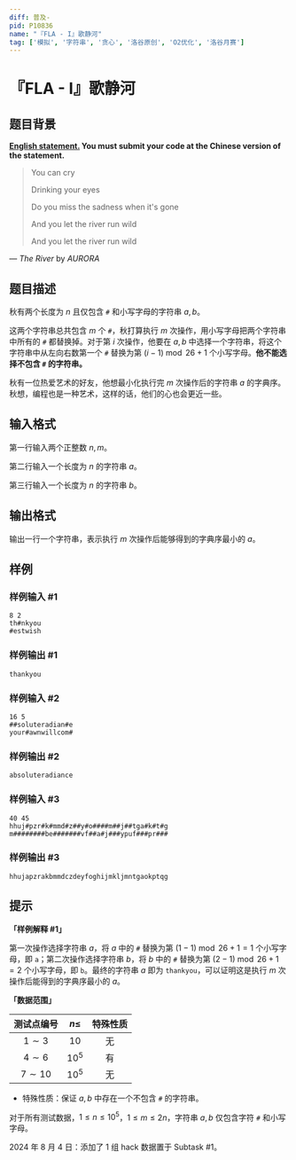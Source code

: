 ```yaml
---
diff: 普及-
pid: P10836
name: "『FLA - I』歌静河"
tag: ['模拟', '字符串', '贪心', '洛谷原创', 'O2优化', '洛谷月赛']
---
```

# 『FLA - I』歌静河
## 题目背景

**[English statement.](/problem/U458237) You must submit your code at the Chinese version of the statement.**

> You can cry
>
> Drinking your eyes
>
> Do you miss the sadness when it's gone
>
> And you let the river run wild
>
> And you let the river run wild

— _The River_ by _AURORA_
## 题目描述

秋有两个长度为 $n$ 且仅包含 `#` 和小写字母的字符串 $a,b$。

这两个字符串总共包含 $m$ 个 `#`，秋打算执行 $m$ 次操作，用小写字母把两个字符串中所有的 `#` 都替换掉。对于第 $i$ 次操作，他要在 $a,b$ 中选择一个字符串，将这个字符串中从左向右数第一个 `#` 替换为第 $(i-1) \bmod 26 +1$ 个小写字母。**他不能选择不包含 `#` 的字符串。**

秋有一位热爱艺术的好友，他想最小化执行完 $m$ 次操作后的字符串 $a$ 的字典序。秋想，编程也是一种艺术，这样的话，他们的心也会更近一些。
## 输入格式

第一行输入两个正整数 $n,m$。

第二行输入一个长度为 $n$ 的字符串 $a$。

第三行输入一个长度为 $n$ 的字符串 $b$。
## 输出格式

输出一行一个字符串，表示执行 $m$ 次操作后能够得到的字典序最小的 $a$。
## 样例

### 样例输入 #1
```
8 2
th#nkyou
#estwish

```
### 样例输出 #1
```
thankyou

```
### 样例输入 #2
```
16 5
##soluteradian#e
your#awnwillcom#

```
### 样例输出 #2
```
absoluteradiance

```
### 样例输入 #3
```
40 45
hhuj#pzr#k#mmd#z##y#o####m##j##tga#k#t#g
m########be#######vf##a#j###ypuf###pr###

```
### 样例输出 #3
```
hhujapzrakbmmdczdeyfoghijmkljmntgaokptqg

```
## 提示

**「样例解释 #1」**

第一次操作选择字符串 $a$，将 $a$ 中的 `#` 替换为第 $(1-1) \bmod 26+1=1$ 个小写字母，即 `a`；第二次操作选择字符串 $b$，将 $b$ 中的 `#` 替换为第 $(2-1) \bmod 26+1=2$ 个小写字母，即 `b`。最终的字符串 $a$ 即为 `thankyou`，可以证明这是执行 $m$ 次操作后能得到的字典序最小的 $a$。

**「数据范围」**

|测试点编号|$n \leq$|特殊性质|
|:-:|:-:|:-:|
|$1 \sim 3$|$10$|无|
|$4 \sim 6$|$10^5$|有|
|$7 \sim 10$|$10^5$|无|

- 特殊性质：保证 $a,b$ 中存在一个不包含 `#` 的字符串。

对于所有测试数据，$1 \leq n \leq 10^5$，$1 \leq m \leq 2n$，字符串 $a,b$ 仅包含字符 `#` 和小写字母。

2024 年 8 月 4 日：添加了 1 组 hack 数据置于 Subtask #1。
